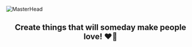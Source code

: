 ![MasterHead](https://pbs.twimg.com/profile_banners/1425084046275596289/1722762039/1500x500)
<!-- <h1 align="center">Hi, I am Moonbami!<img src="https://media.tenor.com/SNL9_xhZl9oAAAAi/waving-hand-joypixels.gif" width="50" height="50" /></h1> -->
<h2 align="center">Create things that will someday make people love! ❤️‍🔥</h3>



<div align="center">
<!--   <img src="https://github-readme-stats.vercel.app/api?username=moonbamijam&hide_title=false&hide_rank=false&show=reviews&show_icons=true&include_all_commits=true&count_private=true&disable_animations=false&theme=city_lights&bg_color=00000000&locale=en&hide_border=true" height="200" alt="stats graph"  />  -->
<!--   <img src="https://github-readme-stats.vercel.app/api/top-langs?username=moonbamijam&locale=en&hide_title=false&layout=compact&card_width=320&langs_count=10&theme=city_lights&bg_color=00000000&hide_border=true" height="200" alt="languages graph"  /> -->
<!--   <img height="150" src="https://media1.tenor.com/m/PyNliHCBh4IAAAAC/hoshimachi-suisei-hosimati-suisei.gif"  />  -->
<!--   <img height="200" src="https://64.media.tumblr.com/f03272a8cebede891b1e850675fa7b37/381a7a9e164998d6-0a/s640x960/7e7f38d23840e6c85351ba11b0d956450c1efcbf.gif"  />  -->
</div> 

<!-- <h2 align="center">Tech Stacks</h2> -->

<div align="center">
  <a href="https://go-skill-icons.vercel.app/">
    <!-- By favorites -->
<!--     <img src="https://go-skill-icons.vercel.app/api/icons?i=ts,js,py,react,nextjs,vite,godot,tailwind,sass,css,html,express,nodejs,mongodb,firebase,pnpm,vscode,ps,figma&perline=7" /> -->
    <!-- By alphabetical -->
<!--     <img src="https://go-skill-icons.vercel.app/api/icons?i=css,express,figma,firebase,godot,html,js,mongodb,nextjs,nodejs,ps,pnpm,py,react,renpy,sass,tailwind,ts,vite,vscode&perline=7" /> -->
  </a>
</div>
